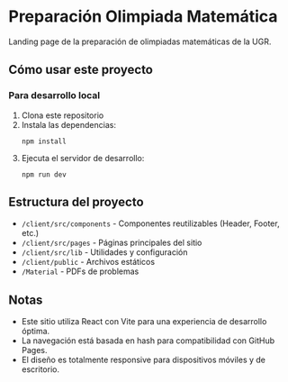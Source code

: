 # Preparación Olimpiada Matemática

Landing page de la preparación de olimpiadas matemáticas de la UGR.

## Cómo usar este proyecto

### Para desarrollo local

1. Clona este repositorio
2. Instala las dependencias:
   ```
   npm install
   ```
3. Ejecuta el servidor de desarrollo:
   ```
   npm run dev
   ```

## Estructura del proyecto

- `/client/src/components` - Componentes reutilizables (Header, Footer, etc.)
- `/client/src/pages` - Páginas principales del sitio
- `/client/src/lib` - Utilidades y configuración
- `/client/public` - Archivos estáticos
- `/Material` - PDFs de problemas

## Notas

- Este sitio utiliza React con Vite para una experiencia de desarrollo óptima.
- La navegación está basada en hash para compatibilidad con GitHub Pages.
- El diseño es totalmente responsive para dispositivos móviles y de escritorio.
